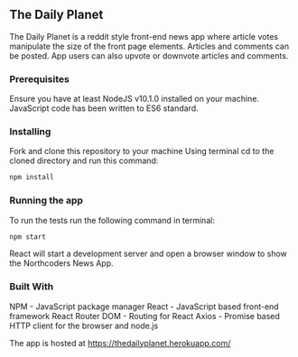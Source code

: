 ## The Daily Planet

The Daily Planet is a reddit style front-end news app where article votes manipulate the size of the front page elements. Articles and comments can be posted. App users can also upvote or downvote articles and comments.

### Prerequisites

Ensure you have at least NodeJS v10.1.0 installed on your machine. JavaScript code has been written to ES6 standard.

### Installing

Fork and clone this repository to your machine
Using terminal cd to the cloned directory and run this command:

```js
npm install
```

### Running the app

To run the tests run the following command in terminal:

```js
npm start
```

React will start a development server and open a browser window to show the Northcoders News App.

### Built With

NPM - JavaScript package manager
React - JavaScript based front-end framework
React Router DOM - Routing for React
Axios - Promise based HTTP client for the browser and node.js

The app is hosted at https://thedailyplanet.herokuapp.com/

